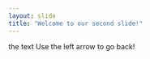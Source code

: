 ```yaml
---
layout: slide
title: "Welcome to our second slide!"
---
```

the text
Use the left arrow to go back!
